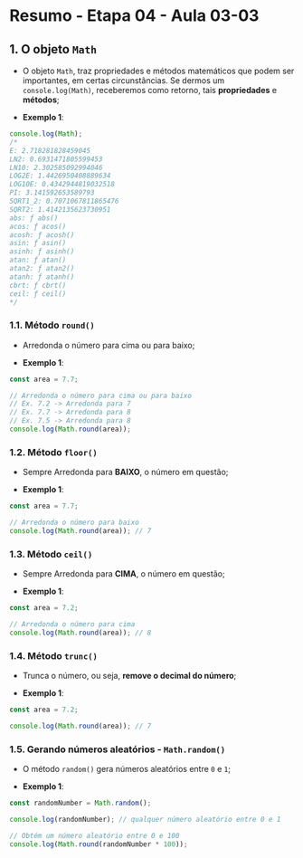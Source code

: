 # Resumo - Etapa 04 - Aula 03-03

## 1. O objeto ``Math``

- O objeto ``Math``, traz propriedades e métodos matemáticos que podem ser importantes, em certas circunstâncias. Se dermos um ``console.log(Math)``, receberemos como retorno, tais **propriedades** e **métodos**;

- **Exemplo 1**:

~~~javascript
console.log(Math);
/*
E: 2.718281828459045
LN2: 0.6931471805599453
LN10: 2.302585092994046
LOG2E: 1.4426950408889634
LOG10E: 0.4342944819032518
PI: 3.141592653589793
SQRT1_2: 0.7071067811865476
SQRT2: 1.4142135623730951
abs: ƒ abs()
acos: ƒ acos()
acosh: ƒ acosh()
asin: ƒ asin()
asinh: ƒ asinh()
atan: ƒ atan()
atan2: ƒ atan2()
atanh: ƒ atanh()
cbrt: ƒ cbrt()
ceil: ƒ ceil()
*/
~~~

### 1.1. Método ``round()``

- Arredonda o número para cima ou para baixo;

- **Exemplo 1**:

~~~javascript
const area = 7.7;

// Arredonda o número para cima ou para baixo
// Ex. 7.2 -> Arredonda para 7
// Ex. 7.7 -> Arredonda para 8
// Ex. 7.5 -> Arredonda para 8
console.log(Math.round(area));
~~~

### 1.2. Método ``floor()``

- Sempre Arredonda para **BAIXO**, o número em questão;

- **Exemplo 1**:

~~~javascript
const area = 7.7;

// Arredonda o número para baixo
console.log(Math.round(area)); // 7
~~~

### 1.3. Método ``ceil()``

- Sempre Arredonda para **CIMA**, o número em questão;

- **Exemplo 1**:

~~~javascript
const area = 7.2;

// Arredonda o número para cima
console.log(Math.round(area)); // 8
~~~

### 1.4. Método ``trunc()``

- Trunca o número, ou seja, **remove o decimal do número**;

- **Exemplo 1**:

~~~javascript
const area = 7.2;

console.log(Math.round(area)); // 7
~~~

### 1.5. Gerando números aleatórios - ``Math.random()``

- O método ``random()`` gera números aleatórios entre ``0`` e ``1``;

- **Exemplo 1**:

~~~javascript
const randomNumber = Math.random();

console.log(randomNumber); // qualquer número aleatório entre 0 e 1

// Obtém um número aleatório entre 0 e 100
console.log(Math.round(randomNumber * 100));
~~~